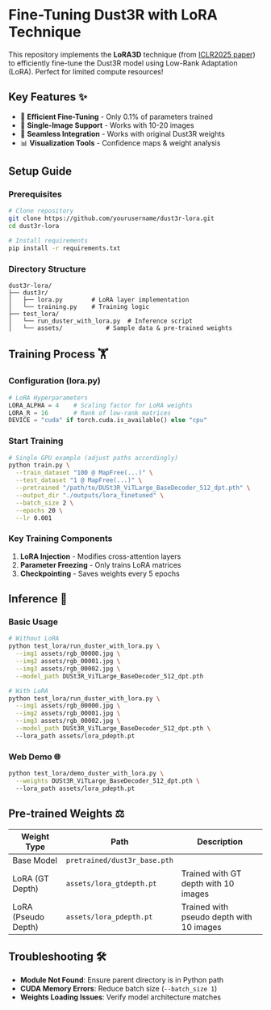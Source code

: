 # Fine-Tuning Dust3R with LoRA Technique 

This repository implements the **LoRA3D** technique (from [ICLR2025 paper](https://openreview.net/forum?id=LSp4KBhAom)) to efficiently fine-tune the Dust3R model using Low-Rank Adaptation (LoRA). 
Perfect for limited compute resources!

## Key Features ✨
- 🚀 **Efficient Fine-Tuning** - Only 0.1% of parameters trained
- 🎯 **Single-Image Support** - Works with 10-20 images
- 🔄 **Seamless Integration** - Works with original Dust3R weights
- 📊 **Visualization Tools** - Confidence maps & weight analysis

## Setup Guide 

### Prerequisites
```bash
# Clone repository
git clone https://github.com/yourusername/dust3r-lora.git
cd dust3r-lora

# Install requirements
pip install -r requirements.txt
```

### Directory Structure
```
dust3r-lora/
├── dust3r/
│   ├── lora.py        # LoRA layer implementation
│   └── training.py    # Training logic
├── test_lora/
│   └── run_duster_with_lora.py  # Inference script
│   └── assets/            # Sample data & pre-trained weights
```

## Training Process 🏋️

### Configuration (lora.py)
```python
# LoRA Hyperparameters
LORA_ALPHA = 4    # Scaling factor for LoRA weights
LORA_R = 16       # Rank of low-rank matrices
DEVICE = "cuda" if torch.cuda.is_available() else "cpu"
```

### Start Training
```bash
# Single GPU example (adjust paths accordingly)
python train.py \
  --train_dataset "100 @ MapFree(...)" \
  --test_dataset "1 @ MapFree(...)" \
  --pretrained "/path/to/DUSt3R_ViTLarge_BaseDecoder_512_dpt.pth" \
  --output_dir "./outputs/lora_finetuned" \
  --batch_size 2 \
  --epochs 20 \
  --lr 0.001
```

### Key Training Components
1. **LoRA Injection** - Modifies cross-attention layers
2. **Parameter Freezing** - Only trains LoRA matrices
3. **Checkpointing** - Saves weights every 5 epochs

## Inference 🚀

### Basic Usage
```bash
# Without LoRA
python test_lora/run_duster_with_lora.py \
  --img1 assets/rgb_00000.jpg \
  --img2 assets/rgb_00001.jpg \
  --img3 assets/rgb_00002.jpg \
  --model_path DUSt3R_ViTLarge_BaseDecoder_512_dpt.pth

# With LoRA
python test_lora/run_duster_with_lora.py \
  --img1 assets/rgb_00000.jpg \
  --img2 assets/rgb_00001.jpg \
  --img3 assets/rgb_00002.jpg \
  --model_path DUSt3R_ViTLarge_BaseDecoder_512_dpt.pth \  
  --lora_path assets/lora_pdepth.pt
```

### Web Demo 🌐
```bash
python test_lora/demo_duster_with_lora.py \
  --weights DUSt3R_ViTLarge_BaseDecoder_512_dpt.pth \  
  --lora_path assets/lora_pdepth.pt
```

## Pre-trained Weights ⚖️

| Weight Type          | Path                      | Description |
|----------------------|---------------------------| ----------- |
| Base Model           | `pretrained/dust3r_base.pth` | |
| LoRA (GT Depth)      | `assets/lora_gtdepth.pt`  | Trained with GT depth with 10 images|
| LoRA (Pseudo Depth)  |`assets/lora_pdepth.pt`   | Trained with pseudo depth with 10 images|

## Troubleshooting 🛠️
- **Module Not Found**: Ensure parent directory is in Python path
- **CUDA Memory Errors**: Reduce batch size (`--batch_size 1`)
- **Weights Loading Issues**: Verify model architecture matches
